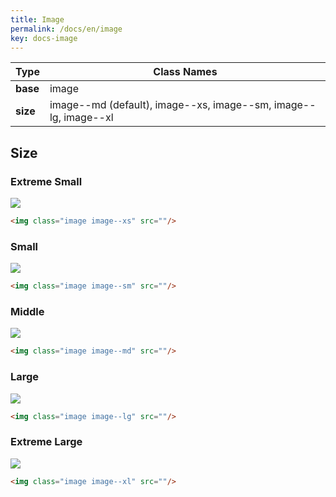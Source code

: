 ```yaml
---
title: Image
permalink: /docs/en/image
key: docs-image
---
```


| Type | Class Names |
| ---- | ---- |
| **base**  | image |
| **size**  | image\-\-md (default), image\-\-xs, image\-\-sm, image\-\-lg, image\-\-xl |

## Size

### Extreme Small

<img class="image image--xs" src="https://raw.githubusercontent.com/rekeryang/jekyll-text-theme/master/docs/assets/images/image.jpg"/>

```html
<img class="image image--xs" src=""/>
```

### Small

<img class="image image--sm" src="https://raw.githubusercontent.com/rekeryang/jekyll-text-theme/master/docs/assets/images/image.jpg"/>

```html
<img class="image image--sm" src=""/>
```

### Middle

<img class="image image--md" src="https://raw.githubusercontent.com/rekeryang/jekyll-text-theme/master/docs/assets/images/image.jpg"/>

```html
<img class="image image--md" src=""/>
```

### Large

<img class="image image--lg" src="https://raw.githubusercontent.com/rekeryang/jekyll-text-theme/master/docs/assets/images/image.jpg"/>

```html
<img class="image image--lg" src=""/>
```

### Extreme Large

<img class="image image--xl" src="https://raw.githubusercontent.com/rekeryang/jekyll-text-theme/master/docs/assets/images/image.jpg"/>

```html
<img class="image image--xl" src=""/>
```